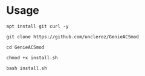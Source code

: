 # Usage
```
apt install git curl -y
```
```
git clone https://github.com/uncleroz/GenieACSmod
```
```
cd GenieACSmod
```
```
chmod +x install.sh
```
```
bash install.sh
```

